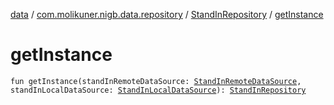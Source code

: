 [data](../../index.md) / [com.molikuner.nigb.data.repository](../index.md) / [StandInRepository](index.md) / [getInstance](./get-instance.md)

# getInstance

`fun getInstance(standInRemoteDataSource: `[`StandInRemoteDataSource`](../../com.molikuner.nigb.data.remote/-stand-in-remote-data-source/index.md)`, standInLocalDataSource: `[`StandInLocalDataSource`](../../com.molikuner.nigb.data.local.data-source/-stand-in-local-data-source/index.md)`): `[`StandInRepository`](index.md)